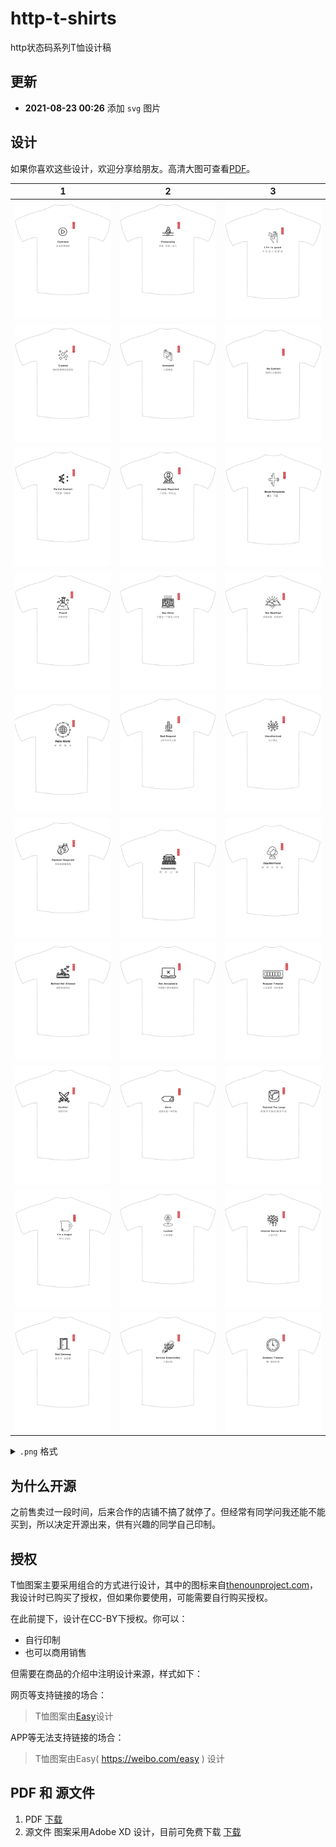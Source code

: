 # http-t-shirts

http状态码系列T恤设计稿

## 更新

- **2021-08-23 00:26** 添加 `svg` 图片 

## 设计

如果你喜欢这些设计，欢迎分享给朋友。高清大图可查看[PDF](httpt.pdf)。


| 1   | 2   |  3  | 
| --- | --- | --- |
| ![100.svg-HTTP Code](images-svg/100.svg) | ![102.svg-HTTP Code](images-svg/102.svg) | ![200.svg-HTTP Code](images-svg/200.svg) |
| ![201.svg-HTTP Code](images-svg/201.svg) | ![202.svg-HTTP Code](images-svg/202.svg) | ![204.svg-HTTP Code](images-svg/204.svg) |
| ![206.svg-HTTP Code](images-svg/206.svg) | ![208.svg-HTTP Code](images-svg/208.svg) | ![301.svg-HTTP Code](images-svg/301.svg) |
| ![302.svg-HTTP Code](images-svg/302.svg) | ![303.svg-HTTP Code](images-svg/303.svg) | ![304.svg-HTTP Code](images-svg/304.svg) |
| ![305.svg-HTTP Code](images-svg/305.svg) | ![400.svg-HTTP Code](images-svg/400.svg) | ![401.svg-HTTP Code](images-svg/401.svg) |
| ![402.svg-HTTP Code](images-svg/402.svg) | ![403.svg-HTTP Code](images-svg/403.svg) | ![404.svg-HTTP Code](images-svg/404.svg) |
| ![405.svg-HTTP Code](images-svg/405.svg) | ![406.svg-HTTP Code](images-svg/406.svg) | ![408.svg-HTTP Code](images-svg/408.svg) |
| ![409.svg-HTTP Code](images-svg/409.svg) | ![410.svg-HTTP Code](images-svg/410.svg) | ![413.svg-HTTP Code](images-svg/413.svg) |
| ![418.svg-HTTP Code](images-svg/418.svg) | ![423.svg-HTTP Code](images-svg/423.svg) | ![500.svg-HTTP Code](images-svg/500.svg) |
| ![502.svg-HTTP Code](images-svg/502.svg) | ![503.svg-HTTP Code](images-svg/503.svg) | ![504.svg-HTTP Code](images-svg/504.svg) |

<details>
  <summary><code>.png</code> 格式</summary>

| 1   | 2   |  3  | 
| --- | --- | --- |
| ![](images/t1.png) | ![](images/t2.png) | ![](images/t3.png) | 
| ![](images/t4.png) | ![](images/t5.png) | ![](images/t6.png) | 
| ![](images/t7.png) | ![](images/t8.png) | ![](images/t9.png) | 
| ![](images/t10.png) | ![](images/t11.png) | ![](images/t12.png) | 
| ![](images/t13.png) | ![](images/t14.png) | ![](images/t15.png) | 
| ![](images/t16.png) | ![](images/t17.png) | ![](images/t18.png) | 
| ![](images/t19.png) | ![](images/t20.png) | ![](images/t21.png) | 
| ![](images/t22.png) | ![](images/t23.png) | ![](images/t24.png) | 
| ![](images/t25.png) | ![](images/t26.png) | ![](images/t27.png) | 
| ![](images/t28.png) | ![](images/t29.png) | ![](images/t30.png) | 
</details>
 

## 为什么开源

之前售卖过一段时间，后来合作的店铺不搞了就停了。但经常有同学问我还能不能买到，所以决定开源出来，供有兴趣的同学自己印制。

## 授权

T恤图案主要采用组合的方式进行设计，其中的图标来自[thenounproject.com](http://thenounproject.com/)，我设计时已购买了授权，但如果你要使用，可能需要自行购买授权。

在此前提下，设计在CC-BY下授权。你可以：

- 自行印制
- 也可以商用销售

但需要在商品的介绍中注明设计来源，样式如下：

网页等支持链接的场合：

> T恤图案由[Easy](https://weibo.com/easy)设计

APP等无法支持链接的场合：

> T恤图案由Easy( https://weibo.com/easy ) 设计


## PDF 和 源文件

1. PDF [下载](httpt.pdf)
1. 源文件 图案采用Adobe XD 设计，目前可免费下载 [下载](httpt.xd)
